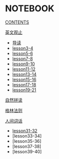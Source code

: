 # NOTEBOOK

[CONTENTS](navigation.md)

[英文观止]()

*   [导读](english/lesson1-2.md)
*   [lesson3-4](english/lesson3-4.md)
*   [lesson5-6](english/lesson5-6.md)
*   [lesson7-8](english/lesson7-8.md)
*   [lesson9-10](english/lesson9-10.md)
*   [lesson11-12](english/lesson11-12.md)
*   [lesson13-14](english/lesson13-14.md)
*   [lesson15-16](english/lesson15-16.md)
*   [lesson17-18](english/lesson17-18.md)
*   [lesson19-21](english/lesson19-21.md)

[自然拼读]()

[格林法则 ]()

[人间词话]()

*   [lesson31-32](english/人间词话1.md)
*   [lesson33-34]
*   [lesson35-36]
*   [lesson37-38]
*   [lesson39-40]